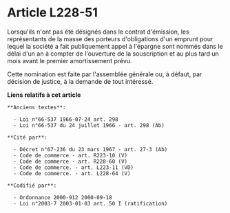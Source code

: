 # Article L228-51

Lorsqu'ils n'ont pas été désignés dans le contrat d'émission, les représentants de la masse des porteurs d'obligations d'un
emprunt pour lequel la société a fait publiquement appel à l'épargne sont nommés dans le délai d'un an à compter de
l'ouverture de la souscription et au plus tard un mois avant le premier amortissement prévu.

Cette nomination est faite par l'assemblée générale ou, à défaut, par décision de justice, à la demande de tout intéressé.

**Liens relatifs à cet article**

	**Anciens textes**:

	  - Loi n°66-537 1966-07-24 art. 298
	  - Loi n°66-537 du 24 juillet 1966 - art. 298 (Ab)

	**Cité par**:

	  - Décret n°67-236 du 23 mars 1967 - art. 27-3 (Ab)
	  - Code de commerce - art. R223-10 (V)
	  - Code de commerce - art. R228-60 (V)
	  - Code de commerce. - art. L223-11 (VD)
	  - Code de commerce. - art. L228-64 (V)

	**Codifié par**:

	  - Ordonnance 2000-912 2000-09-18
	  - Loi n°2003-7 2003-01-03 art. 50 I (ratification)
